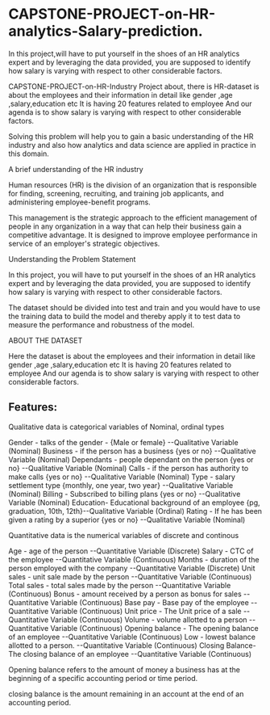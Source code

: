 # CAPSTONE-PROJECT-on-HR-analytics-Salary-prediction.
In this project,will have to put yourself in the shoes of an HR analytics expert and by leveraging the data provided, you are supposed to identify how salary is varying with respect to other considerable factors.


CAPSTONE-PROJECT-on-HR-Industry
Project about, there is HR-dataset is about the employees and their information in detail like gender ,age ,salary,education etc It is having 20 features related to employee And our agenda is to show salary is varying with respect to other considerable factors.

Solving this problem will help you to gain a basic understanding of the HR industry and also how analytics and data science are applied in practice in this domain.

A brief understanding of the HR industry

Human resources (HR) is the division of an organization that is responsible for finding, screening, recruiting, and training job applicants, and administering employee-benefit programs.

This management is the strategic approach to the efficient management of people in any organization in a way that can help their business gain a competitive advantage. It is designed to improve employee performance in service of an employer's strategic objectives.

Understanding the Problem Statement

In this project, you will have to put yourself in the shoes of an HR analytics expert and by leveraging the data provided, you are supposed to identify how salary is varying with respect to other considerable factors.

The dataset should be divided into test and train and you would have to use the training data to build the model and thereby apply it to test data to measure the performance and robustness of the model.

ABOUT THE DATASET

Here the dataset is about the employees and their information in detail like gender ,age ,salary,education etc It is having 20 features related to employee And our agenda is to show salary is varying with respect to other considerable factors.


## Features:

Qualitative data is categorical variables of Nominal, ordinal types

Gender - talks of the gender - {Male or female} --Qualitative Variable (Nominal)
Business - if the person has a business {yes or no} --Qualitative Variable (Nominal)
Dependants - people dependant on the person {yes or no} --Qualitative Variable (Nominal)
Calls - if the person has authority to make calls {yes or no} --Qualitative Variable (Nominal)
Type - salary settlement type {monthly, one year, two year} --Qualitative Variable (Nominal)
Billing - Subscribed to billing plans {yes or no} --Qualitative Variable (Nominal)
Education- Educational background of an employee {pg, graduation, 10th, 12th}--Qualitative Variable (Ordinal)
Rating - If he has been given a rating by a superior {yes or no} --Qualitative Variable (Nominal)

Quantitative data is the numerical variables of discrete and continous

Age - age of the person --Quantitative Variable (Discrete)
Salary - CTC of the employee --Quantitative Variable (Continuous)
Months - duration of the person employed with the company --Quantitative Variable (Discrete)
Unit sales - unit sale made by the person --Quantitative Variable (Continuous)
Total sales - total sales made by the person --Quantitative Variable (Continuous)
Bonus - amount received by a person as bonus for sales --Quantitative Variable (Continuous)
Base pay - Base pay of the employee --Quantitative Variable (Continuous)
Unit price - The Unit price of a sale --Quantitative Variable (Continuous)
Volume - volume allotted to a person --Quantitative Variable (Continuous)
Opening balance - The opening balance of an employee --Quantitative Variable (Continuous)
Low - lowest balance allotted to a person. --Quantitative Variable (Continuous)
Closing Balance- The closing balance of an employee --Quantitative Variable (Continuous)

Opening balance refers to the amount of money a business has at the beginning of a specific accounting period or time period.

closing balance is the amount remaining in an account at the end of an accounting period.


